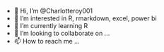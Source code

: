 - 👋 Hi, I’m @Charlotteroy001
- 👀 I’m interested in R, rmarkdown, excel, power bi
- 🌱 I’m currently learning R
- 💞️ I’m looking to collaborate on ...
- 📫 How to reach me ...

<!---
Charlotteroy001/Charlotteroy001 is a ✨ special ✨ repository because its `README.md` (this file) appears on your GitHub profile.
You can click the Preview link to take a look at your changes.
--->
